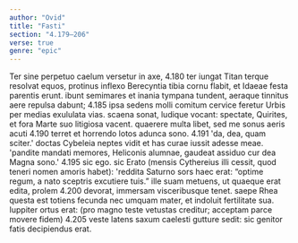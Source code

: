 ```yaml
---
author: "Ovid"
title: "Fasti"
section: "4.179–206"
verse: true
genre: "epic"
---
```


Ter sine perpetuo caelum versetur in axe,
4.180
  ter iungat Titan terque resolvat equos,
protinus inflexo Berecyntia tibia cornu
  flabit, et Idaeae festa parentis erunt.
ibunt semimares et inania tympana tundent,
  aeraque tinnitus aere repulsa dabunt;
4.185
ipsa sedens molli comitum cervice feretur
  Urbis per medias exululata vias.
scaena sonat, ludique vocant: spectate, Quirites,
  et fora Marte suo litigiosa vacent.
quaerere multa libet, sed me sonus aeris acuti
4.190
  terret et horrendo lotos adunca sono.
4.191
'da, dea, quam sciter.' doctas Cybeleia neptes
  vidit et has curae iussit adesse meae.
'pandite mandati memores, Heliconis alumnae,
  gaudeat assiduo cur dea Magna sono.'
4.195
sic ego. sic Erato (mensis Cythereius illi
  cessit, quod teneri nomen amoris habet):
'reddita Saturno sors haec erat: “optime regum,
  a nato sceptris excutiere tuis.”
ille suam metuens, ut quaeque erat edita, prolem
4.200
  devorat, immersam visceribusque tenet.
saepe Rhea questa est totiens fecunda nec umquam
  mater, et indoluit fertilitate sua.
Iuppiter ortus erat: (pro magno teste vetustas
  creditur; acceptam parce movere fidem)
4.205
veste latens saxum caelesti gutture sedit:
  sic genitor fatis decipiendus erat.  